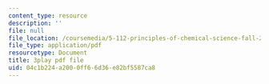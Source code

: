 ```yaml
---
content_type: resource
description: ''
file: null
file_location: /coursemedia/5-112-principles-of-chemical-science-fall-2005/04c1b224a2000ff66d36e82bf5587ca8_JrL2jlkoRUY.pdf
file_type: application/pdf
resourcetype: Document
title: 3play pdf file
uid: 04c1b224-a200-0ff6-6d36-e82bf5587ca8
---
```

